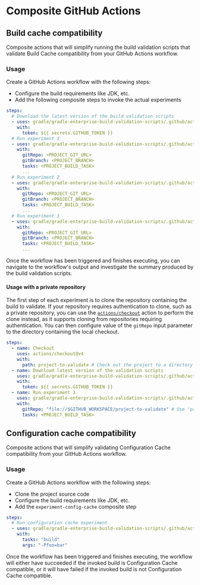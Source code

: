 # Composite GitHub Actions

## Build cache compatibility

Composite actions that will simplify running the build validation scripts that validate Build Cache compatibility
from your GitHub Actions workflow.

### Usage

Create a GitHub Actions workflow with the following steps:
- Configure the build requirements like JDK, etc.
- Add the following composite steps to invoke the actual experiments

```yaml
steps:
  # Download the latest version of the build validation scripts
  - uses: gradle/gradle-enterprise-build-validation-scripts/.github/actions/gradle/download@actions-stable
    with:
      token: ${{ secrets.GITHUB_TOKEN }}
  # Run experiment 1
  - uses: gradle/gradle-enterprise-build-validation-scripts/.github/actions/gradle/experiment-1@actions-stable
    with:
      gitRepo: <PROJECT_GIT_URL>
      gitBranch: <PROJECT_BRANCH>
      tasks: <PROJECT_BUILD_TASK>
      ...
  # Run experiment 2
  - uses: gradle/gradle-enterprise-build-validation-scripts/.github/actions/gradle/experiment-2@actions-stable
    with:
      gitRepo: <PROJECT_GIT_URL>
      gitBranch: <PROJECT_BRANCH>
      tasks: <PROJECT_BUILD_TASK>
      ...
  # Run experiment 3
  - uses: gradle/gradle-enterprise-build-validation-scripts/.github/actions/gradle/experiment-3@actions-stable
    with:
      gitRepo: <PROJECT_GIT_URL>
      gitBranch: <PROJECT_BRANCH>
      tasks: <PROJECT_BUILD_TASK>
      ...
```

Once the workflow has been triggered and finishes executing, you can navigate to the workflow's output and investigate
the summary produced by the build validation scripts.

#### Usage with a private repository

The first step of each experiment is to clone the repository containing the build to validate.
If your repository requires authentication to clone, such as a private repository, you can use the [`actions/checkout`](https://github.com/marketplace/actions/checkout) action to perform the clone instead, as it supports cloning from repositories requiring authentication.
You can then configure value of the `gitRepo` input parameter to the directory containing the local checkout.

```yaml
steps:
  - name: Checkout
    uses: actions/checkout@v4
    with:
      path: project-to-validate # Check out the project to a directory named 'project-to-validate'
  - name: Download latest version of the validation scripts
    uses: gradle/gradle-enterprise-build-validation-scripts/.github/actions/gradle/download@actions-stable
    with:
      token: ${{ secrets.GITHUB_TOKEN }}
  - name: Run experiment 3
    uses: gradle/gradle-enterprise-build-validation-scripts/.github/actions/gradle/experiment-3@actions-stable
    with:
      gitRepo: "file://$GITHUB_WORKSPACE/project-to-validate" # Use 'project-to-validate' for the experiment
      tasks: <PROJECT_BUILD_TASK>
```

## Configuration cache compatibility

Composite actions that will simplify validating Configuration Cache compatibility 
from your GitHub Actions workflow.

### Usage
Create a GitHub Actions workflow with the following steps:
- Clone the project source code
- Configure the build requirements like JDK, etc.
- Add the `experiment-config-cache` composite step

```yaml
steps:
  # Run configuration cache experiment
  - uses: gradle/gradle-enterprise-build-validation-scripts/.github/actions/gradle/experiment-config-cache@actions-stable
    with:
      tasks: "build"
      args: "-Pfoo=bar"
```

Once the workflow has been triggered and finishes executing, the workflow will either have succeeded if the invoked 
build is Configuration Cache compatible, or it will have failed if the invoked build is not Configuration Cache compatible.
